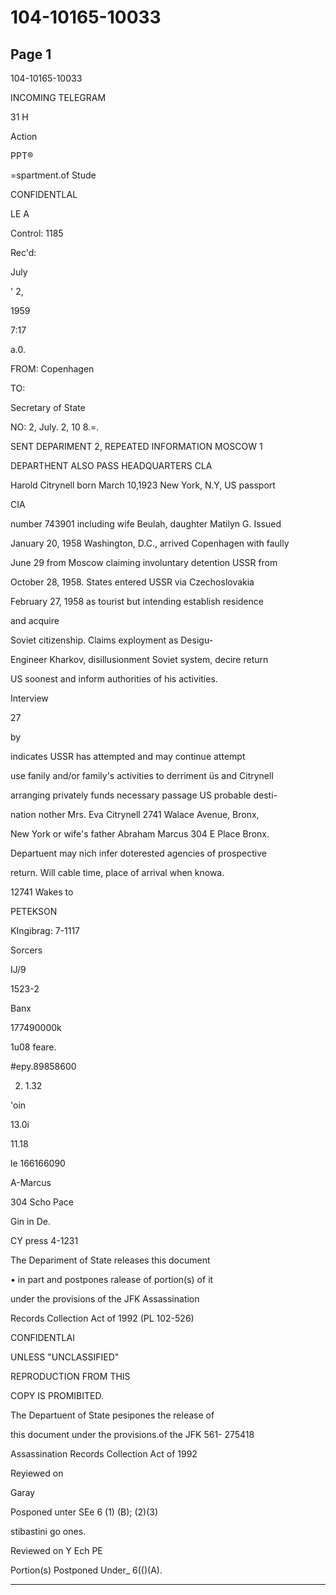 # 104-10165-10033

## Page 1

104-10165-10033

INCOMING TELEGRAM

31 H

Action

PPT®

=spartment.of Stude

CONFIDENTLAL

LE A

Control: 1185

Rec'd:

July

' 2,

1959

7:17

a.0.

FROM: Copenhagen

TO:

Secretary of State

NO: 2, July. 2, 10 8.=.

SENT DEPARIMENT 2, REPEATED INFORMATION MOSCOW 1

DEPARTHENT ALSO PASS HEADQUARTERS CLA

Harold Citrynell born March 10,1923 New York, N.Y, US passport

CIA

number 743901 including wife Beulah, daughter Matilyn G. Issued

January 20, 1958 Washington, D.C., arrived Copenhagen with faully

June 29 from Moscow claiming involuntary detention USSR from

October 28, 1958. States entered USSR via Czechoslovakia

February 27, 1958 as tourist but intending establish residence

and acquire

Soviet citizenship. Claims exployment as Desigu-

Engineer Kharkov, disillusionment Soviet system, decire return

US soonest and inform authorities of his activities.

Interview

27

by

indicates USSR has attempted and may continue attempt

use fanily and/or family's activities to derriment üs and Citrynell

arranging privately funds necessary passage US probable desti-

nation nother Mrs. Eva Citrynell 2741 Walace Avenue, Bronx,

New York or wife's father Abraham Marcus 304 E Place Bronx.

Departuent may nich infer doterested agencies of prospective

return. Will cable time, place of arrival when knowa.

12741 Wakes to

PETEKSON

KIngibrag: 7-1117

Sorcers

IJ/9

1523-2

Banx

177490000k

1u08 feare.

#epy.89858600

2. 1.32

'oin

13.0i

11.18

le 166166090

A-Marcus

304 Scho Pace

Gin in De.

CY press 4-1231

The Depariment of State releases this document

• in part and postpones ralease of portion(s) of it

under the provisions of the JFK Assassination

Records Collection Act of 1992 (PL 102-526)

CONFIDENTLAI

UNLESS "UNCLASSIFIED"

REPRODUCTION FROM THIS

COPY IS PROMIBITED.

The Departuent of State pesipones the release of

this document under the provisions.of the JFK 561- 275418

Assassination Records Collection Act of 1992

Reyiewed on

Garay

Posponed unter SEe 6 (1) (B); (2)(3)

stibastini go ones.

Reviewed on Y Ech PE

Portion(s) Postponed Under_ 6(()(A).

---


